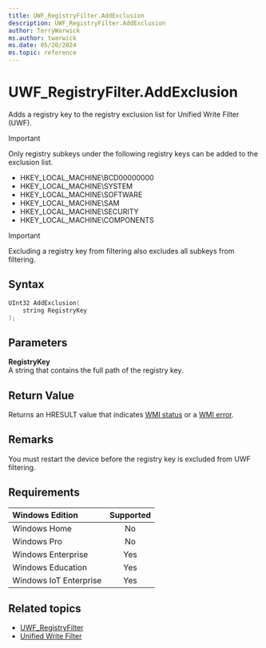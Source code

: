 ```yaml
---
title: UWF_RegistryFilter.AddExclusion
description: UWF_RegistryFilter.AddExclusion
author: TerryWarwick
ms.author: twarwick
ms.date: 05/20/2024
ms.topic: reference
---
```


# UWF_RegistryFilter.AddExclusion

Adds a registry key to the registry exclusion list for Unified Write Filter (UWF).

> [!IMPORTANT]
> Only registry subkeys under the following registry keys can be added to the exclusion list.
>
> - HKEY_LOCAL_MACHINE\BCD00000000
> - HKEY_LOCAL_MACHINE\SYSTEM
> - HKEY_LOCAL_MACHINE\SOFTWARE
> - HKEY_LOCAL_MACHINE\SAM
> - HKEY_LOCAL_MACHINE\SECURITY
> - HKEY_LOCAL_MACHINE\COMPONENTS

> [!IMPORTANT]
> Excluding a registry key from filtering also excludes all subkeys from filtering.

## Syntax

```powershell
UInt32 AddExclusion(
    string RegistryKey
);
```

## Parameters

**RegistryKey**</br>A string that contains the full path of the registry key.

## Return Value

Returns an HRESULT value that indicates [WMI status](/windows/win32/wmisdk/wmi-non-error-constants) or a [WMI error](/windows/win32/wmisdk/wmi-error-constants).

## Remarks

You must restart the device before the registry key is excluded from UWF filtering.

## Requirements

| Windows Edition        | Supported |
|:-----------------------|:---------:|
| Windows Home           | No        |
| Windows Pro            | No        |
| Windows Enterprise     | Yes       |
| Windows Education      | Yes       |
| Windows IoT Enterprise | Yes       |

## Related topics

- [UWF_RegistryFilter](uwf-registryfilter.md)
- [Unified Write Filter]( index.md)
